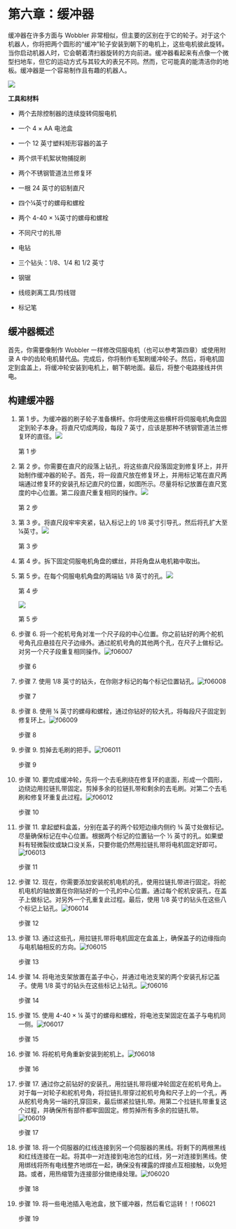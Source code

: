# 第六章：缓冲器

缓冲器在许多方面与 Wobbler 非常相似，但主要的区别在于它的轮子。对于这个机器人，你将把两个圆形的“缓冲”轮子安装到朝下的电机上，这些电机彼此旋转。当你启动机器人时，它会朝着清扫器旋转的方向前进。缓冲器看起来有点像一个微型扫地车，但它的运动方式与其较大的表兄不同。然而，它可能真的能清洁你的地板。缓冲器是一个容易制作且有趣的机器人。

![](img/f06001.png)

**工具和材料**

+   两个去除控制器的连续旋转伺服电机

+   一个 4 × AA 电池盒

+   一个 12 英寸塑料矩形容器的盖子

+   两个烘干机絮状物捕捉刷

+   两个不锈钢管道法兰修复环

+   一根 24 英寸的铝制直尺

+   四个¼英寸的螺母和螺栓

+   两个 4-40 × ¼英寸的螺母和螺栓

+   不同尺寸的扎带

+   电钻

+   三个钻头：1/8、1/4 和 1/2 英寸

+   钢锯

+   线缆剥离工具/剪线钳

+   标记笔

## 缓冲器概述

首先，你需要像制作 Wobbler 一样修改伺服电机（也可以参考第四章）或使用附录 A 中的齿轮电机替代品。完成后，你将制作毛絮刷缓冲轮子。然后，将电机固定到盒盖上，将缓冲轮安装到电机上，朝下朝地面。最后，将整个电路接线并供电。

## 构建缓冲器

1.  第 1 步。为缓冲器的刷子轮子准备横杆。你将使用这些横杆将伺服电机角盘固定到轮子本身。将直尺切成两段，每段 7 英寸，应该是那种不锈钢管道法兰修复环的直径。![](img/f06002.png)

    第 1 步

1.  第 2 步。你需要在直尺的段落上钻孔，将这些直尺段落固定到修复环上，并开始制作缓冲器的轮子。首先，将一段直尺放在修复环上，并用标记笔在直尺两端通过修复环的安装孔标记直尺的位置，如图所示。尽量将标记放置在直尺宽度的中心位置。第二段直尺重复相同的操作。![](img/f06003.png)

    第 2 步

1.  第 3 步。将直尺段牢牢夹紧，钻入标记上的 1/8 英寸引导孔，然后将孔扩大至¼英寸。![](img/f06004.png)

    第 3 步

1.  第 4 步。拆下固定伺服电机角盘的螺丝，并将角盘从电机箱中取出。

1.  第 5 步。在每个伺服电机角盘的两端钻 1/8 英寸的孔。![](img/f06005.png)

    第 4 步

    ![](img/f06006.png)

    第 5 步

1.  步骤 6. 将一个舵机号角对准一个尺子段的中心位置。你之前钻好的两个舵机号角孔应悬挂在尺子边缘外。通过舵机号角的其他两个孔，在尺子上做标记。对另一个尺子段重复相同操作。![f06007](img/f06007.png)

    步骤 6

1.  步骤 7. 使用 1/8 英寸的钻头，在你刚才标记的每个标记位置钻孔。![f06008](img/f06008.png)

    步骤 7

1.  步骤 8. 使用 ¼ 英寸的螺母和螺栓，通过你钻好的较大孔，将每段尺子固定到修复环上。![f06009](img/f06009.png)

    步骤 8

1.  步骤 9. 剪掉去毛刷的把手。![f06011](img/f06011.png)

    步骤 9

1.  步骤 10. 要完成缓冲轮，先将一个去毛刷绕在修复环的底面，形成一个圆形，边绕边用拉链扎带固定。剪掉多余的拉链扎带和剩余的去毛刷。对第二个去毛刷和修复环重复此过程。![f06012](img/f06012.png)

    步骤 10

1.  步骤 11. 拿起塑料盒盖，分别在盖子的两个较短边缘内侧约 ¾ 英寸处做标记。尽量确保标记在中心位置。根据两个标记的位置钻一个 ½ 英寸的孔。如果塑料有轻微裂纹或缺口没关系，只要你能仍然用拉链扎带将电机固定好即可。![f06013](img/f06013.png)

    步骤 11

1.  步骤 12. 现在，你需要添加安装舵机电机的孔，使用拉链扎带进行固定。将舵机电机的轴放置在你刚钻好的一个孔的中心位置。通过每个舵机安装孔，在盖子上做标记。对另外一个孔重复此过程。最后，使用 1/8 英寸的钻头在这些八个标记上钻孔。![f06014](img/f06014.png)

    步骤 12

1.  步骤 13. 通过这些孔，用拉链扎带将电机固定在盒盖上，确保盖子的边缘指向与电机轴相反的方向。![f06015](img/f06015.png)

    步骤 13

1.  步骤 14. 将电池支架放置在盖子中心，并通过电池支架的两个安装孔标记盖子。使用 1/8 英寸的钻头在这些标记上钻孔。![f06016](img/f06016.png)

    步骤 14

1.  步骤 15. 使用 4-40 × ¼ 英寸的螺母和螺栓，将电池支架固定在盖子与电机同一侧。![f06017](img/f06017.png)

    步骤 15

1.  步骤 16. 将舵机号角重新安装到舵机上。![f06018](img/f06018.png)

    步骤 16

1.  步骤 17. 通过你之前钻好的安装孔，用拉链扎带将缓冲轮固定在舵机号角上。对于每一对轮子和舵机号角，将拉链扎带穿过舵机号角和尺子上的一个孔，再从舵机号角另一端的孔穿回来，最后绑紧拉链扎带。用第二个拉链扎带重复这个过程，并确保所有部件都牢固固定。修剪掉所有多余的拉链扎带。![f06019](img/f06019.png)

    步骤 17

1.  步骤 18. 将一个伺服器的红线连接到另一个伺服器的黑线。将剩下的两根黑线和红线连接在一起。将其中一对连接到电池包的红线，另一对连接到黑线。使用绑线将所有电线整齐地绑在一起，确保没有裸露的焊接点互相接触，以免短路。或者，用热缩管为连接部分做绝缘处理。![f06020](img/f06020.png)

    步骤 18

1.  步骤 19. 将一些电池插入电池盒，放下缓冲器，然后看它运转！！f06021

    步骤 19
